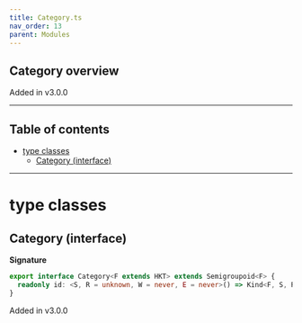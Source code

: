 ```yaml
---
title: Category.ts
nav_order: 13
parent: Modules
---
```


## Category overview

Added in v3.0.0

---

<h2 class="text-delta">Table of contents</h2>

- [type classes](#type-classes)
  - [Category (interface)](#category-interface)

---

# type classes

## Category (interface)

**Signature**

```ts
export interface Category<F extends HKT> extends Semigroupoid<F> {
  readonly id: <S, R = unknown, W = never, E = never>() => Kind<F, S, R, W, E, R>
}
```

Added in v3.0.0
